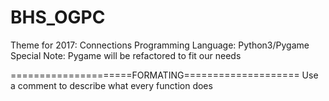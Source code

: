 # BHS_OGPC

Theme for 2017: Connections
Programming Language: Python3/Pygame
Special Note: Pygame will be refactored to fit our needs

=====================FORMATING====================
Use a comment to describe what every function does
